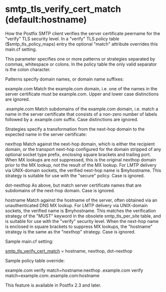 # smtp_tls_verify_cert_match (default:hostname) 

 How the Postfix SMTP client verifies the server certificate
peername for the
"verify" TLS security level. In a "verify" TLS policy table
($smtp_tls_policy_maps) entry the optional "match" attribute
overrides this main.cf setting. 

 This parameter specifies one or more patterns or strategies separated
by commas, whitespace or colons.  In the policy table the only valid
separator is the colon character. 

 Patterns specify domain names, or domain name suffixes: 



example.com  Match the example.com domain,
i.e. one of the names in the server certificate must be example.com.
Upper and lower case distinctions are ignored. 

.example.com
 Match subdomains of the example.com domain, i.e. match
a name in the server certificate that consists of a non-zero number of
labels followed by a .example.com suffix. Case distinctions are
ignored.



 Strategies specify a transformation from the next-hop domain
to the expected name in the server certificate: 



nexthop
 Match against the next-hop domain, which is either the recipient
domain, or the transport next-hop configured for the domain stripped of
any optional socket type prefix, enclosing square brackets and trailing
port. When MX lookups are not suppressed, this is the original nexthop
domain prior to the MX lookup, not the result of the MX lookup. For
LMTP delivery via UNIX-domain sockets, the verified next-hop name is
$myhostname.  This strategy is suitable for use with the "secure"
policy. Case is ignored.

dot-nexthop
 As above, but match server certificate names that are subdomains
of the next-hop domain. Case is ignored.

hostname  Match against the hostname of the server, often
obtained via an unauthenticated DNS MX lookup. For LMTP delivery via
UNIX-domain sockets, the verified name is $myhostname. This matches
the verification strategy of the "MUST" keyword in the obsolete
smtp_tls_per_site table, and is suitable for use with the "verify"
security level. When the next-hop name is enclosed in square brackets
to suppress MX lookups, the "hostname" strategy is the same as the
"nexthop" strategy. Case is ignored.




Sample main.cf setting:



<a href="postconf.5.html#smtp_tls_verify_cert_match">smtp_tls_verify_cert_match</a> = hostname, nexthop, dot-nexthop



Sample policy table override:



example.com     verify  match=hostname:nexthop
.example.com    verify  match=example.com:.example.com:hostname


 This feature is available in Postfix 2.3 and later. 


